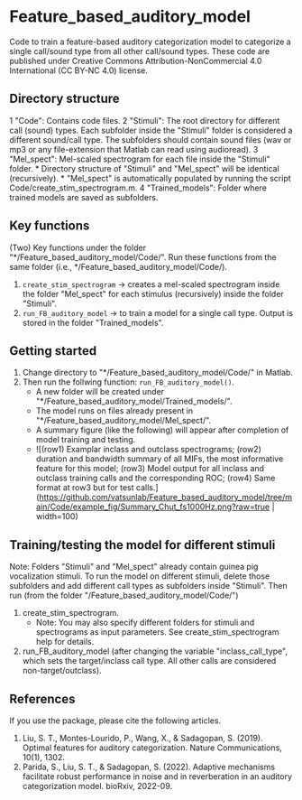 # Feature_based_auditory_model

Code to train a feature-based auditory categorization model to categorize a single call/sound type from all other call/sound types. These code are published under Creative Commons Attribution-NonCommercial 4.0 International (CC BY-NC 4.0) license. 

## Directory structure

1 "Code": Contains code files. 
2 "Stimuli": The root directory for different call (sound) types. Each subfolder inside the "Stimuli" folder is considered a different sound/call type. The subfolders should contain sound files (wav or mp3 or any file-extension that Matlab can read using audioread). 
3 "Mel_spect": Mel-scaled spectrogram for each file inside the "Stimuli" folder. 
    * Directory structure of "Stimuli" and "Mel_spect" will be identical (recursively). 
    * "Mel_spect" is automatically populated by running the script Code/create_stim_spectrogram.m.
4 "Trained_models": Folder where trained models are saved as subfolders. 

## Key functions  

(Two) Key functions under the folder "*/Feature_based_auditory_model/Code/". Run these functions from the same folder (i.e., */Feature_based_auditory_model/Code/).
1. `create_stim_spectrogram` -> creates a mel-scaled spectrogram inside the folder "Mel_spect" for each stimulus (recursively) inside the folder "Stimuli". 
2. `run_FB_auditory_model` -> to train a model for a single call type. Output is stored in the folder "Trained_models".  

## Getting started 

1. Change directory to "*/Feature_based_auditory_model/Code/" in Matlab. 
2. Then run the follwing function: `run_FB_auditory_model()`. 
    * A new folder will be created under "*/Feature_based_auditory_model/Trained_models/". 
    * The model runs on files already present in "*/Feature_based_auditory_model/Mel_spect/". 
    * A summary figure (like the following) will appear after completion of model training and testing. 
    * ![(row1) Examplar inclass and outclass spectrograms; (row2) duration and bandwidth summary of all MIFs, the most informative feature for this model; (row3) Model output for all inclass and outclass training calls and the corresponding ROC; (row4) Same format at row3 but for test calls.](https://github.com/vatsunlab/Feature_based_auditory_model/tree/main/Code/example_fig/Summary_Chut_fs1000Hz.png?raw=true | width=100)
    


## Training/testing the model for different stimuli 

Note: Folders "Stimuli" and "Mel_spect" already contain guinea pig vocalization stimuli. To run the model on different stimuli, delete those subfolders and add different call types as subfolders inside "Stimuli". Then run (from the folder "/Feature_based_auditory_model/Code/")
1. create_stim_spectrogram. 
    * Note: You may also specify different folders for stimuli and spectrograms as input parameters. See create_stim_spectrogram help for details. 
3. run_FB_auditory_model (after changing the variable "inclass_call_type", which sets the target/inclass call type. All other calls are considered non-target/outclass). 


## References 

If you use the package, please cite the following articles. 
1. Liu, S. T., Montes-Lourido, P., Wang, X., & Sadagopan, S. (2019). Optimal features for auditory categorization. Nature Communications, 10(1), 1302.
2. Parida, S., Liu, S. T., & Sadagopan, S. (2022). Adaptive mechanisms facilitate robust performance in noise and in reverberation in an auditory categorization model. bioRxiv, 2022-09.
